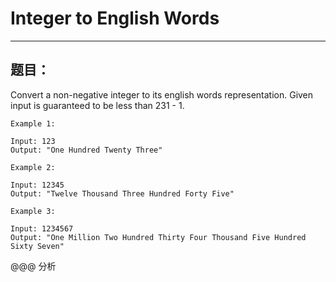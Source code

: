# Integer to English Words
***
## 题目：
Convert a non-negative integer to its english words representation. Given input is guaranteed to be less than 231 - 1.
```
Example 1:

Input: 123
Output: "One Hundred Twenty Three"
```
```
Example 2:

Input: 12345
Output: "Twelve Thousand Three Hundred Forty Five"
```
```
Example 3:

Input: 1234567
Output: "One Million Two Hundred Thirty Four Thousand Five Hundred Sixty Seven"
```
@@@ 分析
